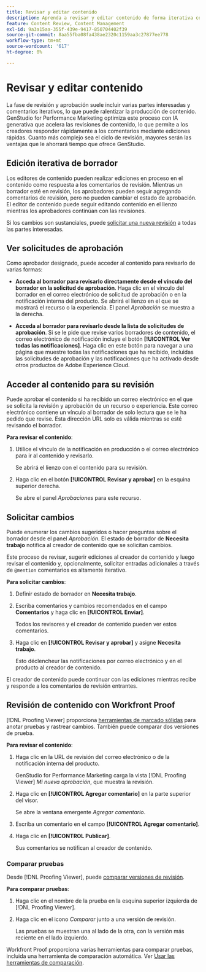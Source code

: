 ```yaml
---
title: Revisar y editar contenido
description: Aprenda a revisar y editar contenido de forma iterativa con Adobe GenStudio for Performance Marketing.
feature: Content Review, Content Management
exl-id: 9a3a15aa-355f-439e-9417-850704402f39
source-git-commit: 8aa55fba08fa438ae2320c1159aa3c27877ee778
workflow-type: tm+mt
source-wordcount: '617'
ht-degree: 0%

---
```


# Revisar y editar contenido

La fase de revisión y aprobación suele incluir varias partes interesadas y comentarios iterativos, lo que puede ralentizar la producción de contenido. GenStudio for Performance Marketing optimiza este proceso con IA generativa que acelera las revisiones de contenido, lo que permite a los creadores responder rápidamente a los comentarios mediante ediciones rápidas. Cuanto más complejo sea el ciclo de revisión, mayores serán las ventajas que le ahorrará tiempo que ofrece GenStudio.

## Edición iterativa de borrador

Los editores de contenido pueden realizar ediciones en proceso en el contenido como respuesta a los comentarios de revisión. Mientras un borrador esté en revisión, los aprobadores pueden seguir agregando comentarios de revisión, pero no pueden cambiar el estado de aprobación. El editor de contenido puede seguir editando contenido en el lienzo mientras los aprobadores continúan con las revisiones.

Si los cambios son sustanciales, puede [solicitar una nueva revisión](/help/user-guide/approvals/request-review.md#request-new-approval) a todas las partes interesadas.

## Ver solicitudes de aprobación

Como aprobador designado, puede acceder al contenido para revisarlo de varias formas:

* **Acceda al borrador para revisarlo directamente desde el vínculo del borrador en la solicitud de aprobación**. Haga clic en el vínculo del borrador en el correo electrónico de solicitud de aprobación o en la notificación interna del producto. Se abrirá el lienzo en el que se mostrará el recurso o la experiencia. El panel _Aprobación_ se muestra a la derecha.

* **Acceda al borrador para revisarlo desde la lista de solicitudes de aprobación**. Si se le pide que revise varios borradores de contenido, el correo electrónico de notificación incluye el botón **[!UICONTROL Ver todas las notificaciones]**. Haga clic en este botón para navegar a una página que muestre todas las notificaciones que ha recibido, incluidas las solicitudes de aprobación y las notificaciones que ha activado desde otros productos de Adobe Experience Cloud.

## Acceder al contenido para su revisión

Puede aprobar el contenido si ha recibido un correo electrónico en el que se solicita la revisión y aprobación de un recurso o experiencia. Este correo electrónico contiene un vínculo al borrador de solo lectura que se le ha pedido que revise. Esta dirección URL solo es válida mientras se esté revisando el borrador.

**Para revisar el contenido**:

1. Utilice el vínculo de la notificación en producción o el correo electrónico para ir al contenido y revisarlo.

   Se abrirá el lienzo con el contenido para su revisión.

1. Haga clic en el botón **[!UICONTROL Revisar y aprobar]** en la esquina superior derecha.

   Se abre el panel _Aprobaciones_ para este recurso.

## Solicitar cambios

Puede enumerar los cambios sugeridos o hacer preguntas sobre el borrador desde el panel _Aprobación_. El estado de borrador de **Necesita trabajo** notifica al creador de contenido que se solicitan cambios.

Este proceso de revisar, sugerir ediciones al creador de contenido y luego revisar el contenido y, opcionalmente, solicitar entradas adicionales a través de `@mention` comentarios es altamente iterativo.

**Para solicitar cambios**:

1. Definir estado de borrador en **Necesita trabajo**.

1. Escriba comentarios y cambios recomendados en el campo **Comentarios** y haga clic en **[!UICONTROL Enviar]**.

   Todos los revisores y el creador de contenido pueden ver estos comentarios.

1. Haga clic en **[!UICONTROL Revisar y aprobar]** y asigne **Necesita trabajo**.

   Esto déclencheur las notificaciones por correo electrónico y en el producto al creador de contenido.

El creador de contenido puede continuar con las ediciones mientras recibe y responde a los comentarios de revisión entrantes.

## Revisión de contenido con Workfront Proof

[!DNL Proofing Viewer] proporciona [herramientas de marcado sólidas](https://experienceleague.adobe.com/es/docs/workfront/using/review-and-approve-work/proofing/review-proofs-in-workfront/comment-on-a-proof/comment-on-proof-1) para anotar pruebas y rastrear cambios. También puede comparar dos versiones de prueba.

**Para revisar el contenido**:

1. Haga clic en la URL de revisión del correo electrónico o de la notificación interna del producto.

   GenStudio for Performance Marketing carga la vista [!DNL Proofing Viewer] _Mi nueva aprobación_, que muestra la revisión.

1. Haga clic en **[!UICONTROL Agregar comentario]** en la parte superior del visor.

   Se abre la ventana emergente _Agregar comentario_.

1. Escriba un comentario en el campo **[!UICONTROL Agregar comentario]**.

1. Haga clic en **[!UICONTROL Publicar]**.

   Sus comentarios se notifican al creador de contenido.

### Comparar pruebas

Desde [!DNL Proofing Viewer], puede [comparar versiones de revisión](https://experienceleague.adobe.com/es/docs/workfront/using/workfront-proof/work-with-proofs-in-wf-proof/review-proofs-web-proofing-viewer/compare-proofs).

**Para comparar pruebas**:

1. Haga clic en el nombre de la prueba en la esquina superior izquierda de [!DNL Proofing Viewer].

1. Haga clic en el icono _Comparar_ junto a una versión de revisión.

   Las pruebas se muestran una al lado de la otra, con la versión más reciente en el lado izquierdo.

Workfront Proof proporciona varias herramientas para comparar pruebas, incluida una herramienta de comparación automática. Ver [Usar las herramientas de comparación](https://experienceleague.adobe.com/es/docs/workfront/using/workfront-proof/work-with-proofs-in-wf-proof/review-proofs-web-proofing-viewer/compare-proofs#use-the-compare-tools).
